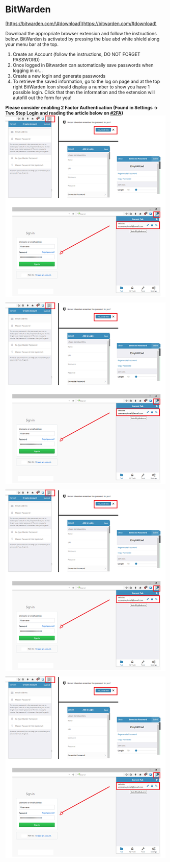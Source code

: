 # BitWarden

[https://bitwarden.com/\#download](https://bitwarden.com/#download)

Download the appropriate browser extension and follow the instructions below. BitWarden is activated by pressing the blue abd white shield along your menu bar at the top.

1. Create an Account \(follow the instructions, DO NOT FORGET PASSWORD\)
2. Once logged in Bitwarden can automatically save passwords when logging in or...
3. Create a new login and generate passwords
4. To retrieve the saved information, go to the log on page and at the top right BitWarden Icon should display a number to show you have 1 possible login. Click that then the information and the extension will autofill out the form for you!

**Please consider enabling 2 Factor Authentication \(Found in Settings -&gt; Two Step Login and reading the article below on **[**\#2FA**](/two-factor-authentication-2fa.md)**\)**![](/assets/bitwarden.png)

![](/assets/bitwarden.png)

![](/assets/bitwarden.png)

![](/assets/bitwarden.png)

